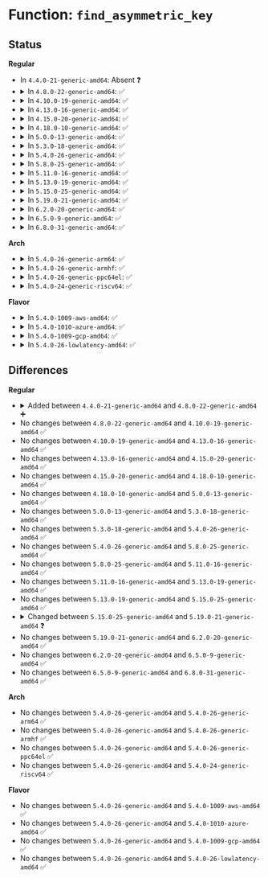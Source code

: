 # Function: <code>find_asymmetric_key</code>

## Status
<b>Regular</b>
<ul>
<li>
In <code>4.4.0-21-generic-amd64</code>: Absent ❓
</li>
<li>
<details>
<summary>In <code>4.8.0-22-generic-amd64</code>: ✅</summary>

```c
struct key * find_asymmetric_key(struct key * keyring, const struct asymmetric_key_id * id_0, const struct asymmetric_key_id * id_1, bool partial)
```

```json
{
  "name": "find_asymmetric_key",
  "collision_type": "Unique Global",
  "inline_type": "No",
  "funcs": [
    {
      "addr": 18446744071582973744,
      "name": "find_asymmetric_key",
      "external": true,
      "loc": "crypto/asymmetric_keys/asymmetric_type.c:48",
      "file": "crypto/asymmetric_keys/asymmetric_type.c",
      "inline": "seen, unknown",
      "caller_inline": [],
      "caller_func": [
        "crypto/asymmetric_keys/restrict.c:restrict_link_by_signature",
        "crypto/asymmetric_keys/pkcs7_trust.c:pkcs7_validate_trust",
        "crypto/asymmetric_keys/pkcs7_trust.c:pkcs7_validate_trust",
        "crypto/asymmetric_keys/pkcs7_trust.c:pkcs7_validate_trust"
      ]
    }
  ],
  "symbols": [
    {
      "addr": 18446744071582973744,
      "name": "find_asymmetric_key",
      "section": ".text",
      "bind": "STB_GLOBAL",
      "size": 524
    }
  ]
}
```
</details>
</li>
<li>
<details>
<summary>In <code>4.10.0-19-generic-amd64</code>: ✅</summary>

```c
struct key * find_asymmetric_key(struct key * keyring, const struct asymmetric_key_id * id_0, const struct asymmetric_key_id * id_1, bool partial)
```

```json
{
  "name": "find_asymmetric_key",
  "collision_type": "Unique Global",
  "inline_type": "No",
  "funcs": [
    {
      "addr": 18446744071583078320,
      "name": "find_asymmetric_key",
      "external": true,
      "loc": "crypto/asymmetric_keys/asymmetric_type.c:48",
      "file": "crypto/asymmetric_keys/asymmetric_type.c",
      "inline": "seen, unknown",
      "caller_inline": [],
      "caller_func": [
        "crypto/asymmetric_keys/restrict.c:restrict_link_by_signature",
        "crypto/asymmetric_keys/pkcs7_trust.c:pkcs7_validate_trust",
        "crypto/asymmetric_keys/pkcs7_trust.c:pkcs7_validate_trust",
        "crypto/asymmetric_keys/pkcs7_trust.c:pkcs7_validate_trust"
      ]
    }
  ],
  "symbols": [
    {
      "addr": 18446744071583078320,
      "name": "find_asymmetric_key",
      "section": ".text",
      "bind": "STB_GLOBAL",
      "size": 524
    }
  ]
}
```
</details>
</li>
<li>
<details>
<summary>In <code>4.13.0-16-generic-amd64</code>: ✅</summary>

```c
struct key * find_asymmetric_key(struct key * keyring, const struct asymmetric_key_id * id_0, const struct asymmetric_key_id * id_1, bool partial)
```

```json
{
  "name": "find_asymmetric_key",
  "collision_type": "Unique Global",
  "inline_type": "No",
  "funcs": [
    {
      "addr": 18446744071583132944,
      "name": "find_asymmetric_key",
      "external": true,
      "loc": "crypto/asymmetric_keys/asymmetric_type.c:49",
      "file": "crypto/asymmetric_keys/asymmetric_type.c",
      "inline": "seen, unknown",
      "caller_inline": [],
      "caller_func": [
        "crypto/asymmetric_keys/restrict.c:key_or_keyring_common",
        "crypto/asymmetric_keys/restrict.c:key_or_keyring_common",
        "crypto/asymmetric_keys/restrict.c:restrict_link_by_signature",
        "crypto/asymmetric_keys/pkcs7_trust.c:pkcs7_validate_trust",
        "crypto/asymmetric_keys/pkcs7_trust.c:pkcs7_validate_trust",
        "crypto/asymmetric_keys/pkcs7_trust.c:pkcs7_validate_trust"
      ]
    }
  ],
  "symbols": [
    {
      "addr": 18446744071583132944,
      "name": "find_asymmetric_key",
      "section": ".text",
      "bind": "STB_GLOBAL",
      "size": 452
    }
  ]
}
```
</details>
</li>
<li>
<details>
<summary>In <code>4.15.0-20-generic-amd64</code>: ✅</summary>

```c
struct key * find_asymmetric_key(struct key * keyring, const struct asymmetric_key_id * id_0, const struct asymmetric_key_id * id_1, bool partial)
```

```json
{
  "name": "find_asymmetric_key",
  "collision_type": "Unique Global",
  "inline_type": "No",
  "funcs": [
    {
      "addr": 18446744071583307584,
      "name": "find_asymmetric_key",
      "external": true,
      "loc": "crypto/asymmetric_keys/asymmetric_type.c:49",
      "file": "crypto/asymmetric_keys/asymmetric_type.c",
      "inline": "seen, unknown",
      "caller_inline": [],
      "caller_func": [
        "crypto/asymmetric_keys/restrict.c:key_or_keyring_common",
        "crypto/asymmetric_keys/restrict.c:key_or_keyring_common",
        "crypto/asymmetric_keys/restrict.c:restrict_link_by_signature",
        "crypto/asymmetric_keys/pkcs7_trust.c:pkcs7_validate_trust",
        "crypto/asymmetric_keys/pkcs7_trust.c:pkcs7_validate_trust",
        "crypto/asymmetric_keys/pkcs7_trust.c:pkcs7_validate_trust"
      ]
    }
  ],
  "symbols": [
    {
      "addr": 18446744071583307584,
      "name": "find_asymmetric_key",
      "section": ".text",
      "bind": "STB_GLOBAL",
      "size": 459
    }
  ]
}
```
</details>
</li>
<li>
<details>
<summary>In <code>4.18.0-10-generic-amd64</code>: ✅</summary>

```c
struct key * find_asymmetric_key(struct key * keyring, const struct asymmetric_key_id * id_0, const struct asymmetric_key_id * id_1, bool partial)
```

```json
{
  "name": "find_asymmetric_key",
  "collision_type": "Unique Global",
  "inline_type": "No",
  "funcs": [
    {
      "addr": 18446744071583516144,
      "name": "find_asymmetric_key",
      "external": true,
      "loc": "crypto/asymmetric_keys/asymmetric_type.c:49",
      "file": "crypto/asymmetric_keys/asymmetric_type.c",
      "inline": "seen, unknown",
      "caller_inline": [],
      "caller_func": [
        "crypto/asymmetric_keys/restrict.c:key_or_keyring_common",
        "crypto/asymmetric_keys/restrict.c:key_or_keyring_common",
        "crypto/asymmetric_keys/restrict.c:restrict_link_by_signature",
        "crypto/asymmetric_keys/pkcs7_trust.c:pkcs7_validate_trust",
        "crypto/asymmetric_keys/pkcs7_trust.c:pkcs7_validate_trust",
        "crypto/asymmetric_keys/pkcs7_trust.c:pkcs7_validate_trust"
      ]
    }
  ],
  "symbols": [
    {
      "addr": 18446744071583516144,
      "name": "find_asymmetric_key",
      "section": ".text",
      "bind": "STB_GLOBAL",
      "size": 437
    }
  ]
}
```
</details>
</li>
<li>
<details>
<summary>In <code>5.0.0-13-generic-amd64</code>: ✅</summary>

```c
struct key * find_asymmetric_key(struct key * keyring, const struct asymmetric_key_id * id_0, const struct asymmetric_key_id * id_1, bool partial)
```

```json
{
  "name": "find_asymmetric_key",
  "collision_type": "Unique Global",
  "inline_type": "No",
  "funcs": [
    {
      "addr": 18446744071583638064,
      "name": "find_asymmetric_key",
      "external": true,
      "loc": "crypto/asymmetric_keys/asymmetric_type.c:50",
      "file": "crypto/asymmetric_keys/asymmetric_type.c",
      "inline": "seen, unknown",
      "caller_inline": [],
      "caller_func": [
        "crypto/asymmetric_keys/restrict.c:key_or_keyring_common",
        "crypto/asymmetric_keys/restrict.c:key_or_keyring_common",
        "crypto/asymmetric_keys/restrict.c:restrict_link_by_signature",
        "crypto/asymmetric_keys/pkcs7_trust.c:pkcs7_validate_trust",
        "crypto/asymmetric_keys/pkcs7_trust.c:pkcs7_validate_trust",
        "crypto/asymmetric_keys/pkcs7_trust.c:pkcs7_validate_trust"
      ]
    }
  ],
  "symbols": [
    {
      "addr": 18446744071583638064,
      "name": "find_asymmetric_key",
      "section": ".text",
      "bind": "STB_GLOBAL",
      "size": 437
    }
  ]
}
```
</details>
</li>
<li>
<details>
<summary>In <code>5.3.0-18-generic-amd64</code>: ✅</summary>

```c
struct key * find_asymmetric_key(struct key * keyring, const struct asymmetric_key_id * id_0, const struct asymmetric_key_id * id_1, bool partial)
```

```json
{
  "name": "find_asymmetric_key",
  "collision_type": "Unique Global",
  "inline_type": "No",
  "funcs": [
    {
      "addr": 18446744071583825728,
      "name": "find_asymmetric_key",
      "external": true,
      "loc": "crypto/asymmetric_keys/asymmetric_type.c:46",
      "file": "crypto/asymmetric_keys/asymmetric_type.c",
      "inline": "seen, unknown",
      "caller_inline": [],
      "caller_func": [
        "crypto/asymmetric_keys/restrict.c:key_or_keyring_common",
        "crypto/asymmetric_keys/restrict.c:key_or_keyring_common",
        "crypto/asymmetric_keys/restrict.c:restrict_link_by_signature",
        "crypto/asymmetric_keys/pkcs7_trust.c:pkcs7_validate_trust",
        "crypto/asymmetric_keys/pkcs7_trust.c:pkcs7_validate_trust",
        "crypto/asymmetric_keys/pkcs7_trust.c:pkcs7_validate_trust"
      ]
    }
  ],
  "symbols": [
    {
      "addr": 18446744071583825728,
      "name": "find_asymmetric_key",
      "section": ".text",
      "bind": "STB_GLOBAL",
      "size": 465
    }
  ]
}
```
</details>
</li>
<li>
<details>
<summary>In <code>5.4.0-26-generic-amd64</code>: ✅</summary>

```c
struct key * find_asymmetric_key(struct key * keyring, const struct asymmetric_key_id * id_0, const struct asymmetric_key_id * id_1, bool partial)
```

```json
{
  "name": "find_asymmetric_key",
  "collision_type": "Unique Global",
  "inline_type": "No",
  "funcs": [
    {
      "addr": 18446744071583927696,
      "name": "find_asymmetric_key",
      "external": true,
      "loc": "crypto/asymmetric_keys/asymmetric_type.c:46",
      "file": "crypto/asymmetric_keys/asymmetric_type.c",
      "inline": "seen, unknown",
      "caller_inline": [],
      "caller_func": [
        "crypto/asymmetric_keys/restrict.c:key_or_keyring_common",
        "crypto/asymmetric_keys/restrict.c:key_or_keyring_common",
        "crypto/asymmetric_keys/restrict.c:restrict_link_by_signature",
        "crypto/asymmetric_keys/pkcs7_trust.c:pkcs7_validate_trust",
        "crypto/asymmetric_keys/pkcs7_trust.c:pkcs7_validate_trust",
        "crypto/asymmetric_keys/pkcs7_trust.c:pkcs7_validate_trust"
      ]
    }
  ],
  "symbols": [
    {
      "addr": 18446744071583927696,
      "name": "find_asymmetric_key",
      "section": ".text",
      "bind": "STB_GLOBAL",
      "size": 465
    }
  ]
}
```
</details>
</li>
<li>
<details>
<summary>In <code>5.8.0-25-generic-amd64</code>: ✅</summary>

```c
struct key * find_asymmetric_key(struct key * keyring, const struct asymmetric_key_id * id_0, const struct asymmetric_key_id * id_1, bool partial)
```

```json
{
  "name": "find_asymmetric_key",
  "collision_type": "Unique Global",
  "inline_type": "No",
  "funcs": [
    {
      "addr": 18446744071584317440,
      "name": "find_asymmetric_key",
      "external": true,
      "loc": "crypto/asymmetric_keys/asymmetric_type.c:46",
      "file": "crypto/asymmetric_keys/asymmetric_type.c",
      "inline": "seen, unknown",
      "caller_inline": [],
      "caller_func": [
        "crypto/asymmetric_keys/restrict.c:key_or_keyring_common",
        "crypto/asymmetric_keys/restrict.c:key_or_keyring_common",
        "crypto/asymmetric_keys/restrict.c:restrict_link_by_signature"
      ]
    }
  ],
  "symbols": [
    {
      "addr": 18446744071584317440,
      "name": "find_asymmetric_key",
      "section": ".text",
      "bind": "STB_GLOBAL",
      "size": 462
    }
  ]
}
```
</details>
</li>
<li>
<details>
<summary>In <code>5.11.0-16-generic-amd64</code>: ✅</summary>

```c
struct key * find_asymmetric_key(struct key * keyring, const struct asymmetric_key_id * id_0, const struct asymmetric_key_id * id_1, bool partial)
```

```json
{
  "name": "find_asymmetric_key",
  "collision_type": "Unique Global",
  "inline_type": "No",
  "funcs": [
    {
      "addr": 18446744071584435808,
      "name": "find_asymmetric_key",
      "external": true,
      "loc": "crypto/asymmetric_keys/asymmetric_type.c:46",
      "file": "crypto/asymmetric_keys/asymmetric_type.c",
      "inline": "seen, unknown",
      "caller_inline": [],
      "caller_func": [
        "crypto/asymmetric_keys/restrict.c:key_or_keyring_common",
        "crypto/asymmetric_keys/restrict.c:key_or_keyring_common",
        "crypto/asymmetric_keys/restrict.c:restrict_link_by_signature"
      ]
    }
  ],
  "symbols": [
    {
      "addr": 18446744071584435808,
      "name": "find_asymmetric_key",
      "section": ".text",
      "bind": "STB_GLOBAL",
      "size": 462
    }
  ]
}
```
</details>
</li>
<li>
<details>
<summary>In <code>5.13.0-19-generic-amd64</code>: ✅</summary>

```c
struct key * find_asymmetric_key(struct key * keyring, const struct asymmetric_key_id * id_0, const struct asymmetric_key_id * id_1, bool partial)
```

```json
{
  "name": "find_asymmetric_key",
  "collision_type": "Unique Global",
  "inline_type": "No",
  "funcs": [
    {
      "addr": 18446744071584470480,
      "name": "find_asymmetric_key",
      "external": true,
      "loc": "crypto/asymmetric_keys/asymmetric_type.c:46",
      "file": "crypto/asymmetric_keys/asymmetric_type.c",
      "inline": "seen, unknown",
      "caller_inline": [],
      "caller_func": [
        "crypto/asymmetric_keys/restrict.c:key_or_keyring_common",
        "crypto/asymmetric_keys/restrict.c:key_or_keyring_common",
        "crypto/asymmetric_keys/restrict.c:restrict_link_by_signature"
      ]
    }
  ],
  "symbols": [
    {
      "addr": 18446744071584470480,
      "name": "find_asymmetric_key",
      "section": ".text",
      "bind": "STB_GLOBAL",
      "size": 474
    }
  ]
}
```
</details>
</li>
<li>
<details>
<summary>In <code>5.15.0-25-generic-amd64</code>: ✅</summary>

```c
struct key * find_asymmetric_key(struct key * keyring, const struct asymmetric_key_id * id_0, const struct asymmetric_key_id * id_1, bool partial)
```

```json
{
  "name": "find_asymmetric_key",
  "collision_type": "Unique Global",
  "inline_type": "No",
  "funcs": [
    {
      "addr": 18446744071584868592,
      "name": "find_asymmetric_key",
      "external": true,
      "loc": "crypto/asymmetric_keys/asymmetric_type.c:46",
      "file": "crypto/asymmetric_keys/asymmetric_type.c",
      "inline": "seen, unknown",
      "caller_inline": [],
      "caller_func": [
        "crypto/asymmetric_keys/restrict.c:key_or_keyring_common",
        "crypto/asymmetric_keys/restrict.c:key_or_keyring_common",
        "crypto/asymmetric_keys/restrict.c:restrict_link_by_signature"
      ]
    }
  ],
  "symbols": [
    {
      "addr": 18446744071584868592,
      "name": "find_asymmetric_key",
      "section": ".text",
      "bind": "STB_GLOBAL",
      "size": 458
    }
  ]
}
```
</details>
</li>
<li>
<details>
<summary>In <code>5.19.0-21-generic-amd64</code>: ✅</summary>

```c
struct key * find_asymmetric_key(struct key * keyring, const struct asymmetric_key_id * id_0, const struct asymmetric_key_id * id_1, const struct asymmetric_key_id * id_2, bool partial)
```

```json
{
  "name": "find_asymmetric_key",
  "collision_type": "Unique Global",
  "inline_type": "No",
  "funcs": [
    {
      "addr": 18446744071585563232,
      "name": "find_asymmetric_key",
      "external": true,
      "loc": "crypto/asymmetric_keys/asymmetric_type.c:52",
      "file": "crypto/asymmetric_keys/asymmetric_type.c",
      "inline": "seen, unknown",
      "caller_inline": [],
      "caller_func": [
        "crypto/asymmetric_keys/restrict.c:key_or_keyring_common",
        "crypto/asymmetric_keys/restrict.c:key_or_keyring_common",
        "crypto/asymmetric_keys/restrict.c:restrict_link_by_signature"
      ]
    }
  ],
  "symbols": [
    {
      "addr": 18446744071585563232,
      "name": "find_asymmetric_key",
      "section": ".text",
      "bind": "STB_GLOBAL",
      "size": 598
    }
  ]
}
```
</details>
</li>
<li>
<details>
<summary>In <code>6.2.0-20-generic-amd64</code>: ✅</summary>

```c
struct key * find_asymmetric_key(struct key * keyring, const struct asymmetric_key_id * id_0, const struct asymmetric_key_id * id_1, const struct asymmetric_key_id * id_2, bool partial)
```

```json
{
  "name": "find_asymmetric_key",
  "collision_type": "Unique Global",
  "inline_type": "No",
  "funcs": [
    {
      "addr": 18446744071586326800,
      "name": "find_asymmetric_key",
      "external": true,
      "loc": "crypto/asymmetric_keys/asymmetric_type.c:52",
      "file": "crypto/asymmetric_keys/asymmetric_type.c",
      "inline": "seen, unknown",
      "caller_inline": [],
      "caller_func": [
        "crypto/asymmetric_keys/restrict.c:key_or_keyring_common",
        "crypto/asymmetric_keys/restrict.c:key_or_keyring_common",
        "crypto/asymmetric_keys/restrict.c:restrict_link_by_signature"
      ]
    }
  ],
  "symbols": [
    {
      "addr": 18446744071586326800,
      "name": "find_asymmetric_key",
      "section": ".text",
      "bind": "STB_GLOBAL",
      "size": 598
    }
  ]
}
```
</details>
</li>
<li>
<details>
<summary>In <code>6.5.0-9-generic-amd64</code>: ✅</summary>

```c
struct key * find_asymmetric_key(struct key * keyring, const struct asymmetric_key_id * id_0, const struct asymmetric_key_id * id_1, const struct asymmetric_key_id * id_2, bool partial)
```

```json
{
  "name": "find_asymmetric_key",
  "collision_type": "Unique Global",
  "inline_type": "No",
  "funcs": [
    {
      "addr": 18446744071586573456,
      "name": "find_asymmetric_key",
      "external": true,
      "loc": "crypto/asymmetric_keys/asymmetric_type.c:51",
      "file": "crypto/asymmetric_keys/asymmetric_type.c",
      "inline": "seen, unknown",
      "caller_inline": [],
      "caller_func": [
        "crypto/asymmetric_keys/restrict.c:key_or_keyring_common",
        "crypto/asymmetric_keys/restrict.c:key_or_keyring_common",
        "crypto/asymmetric_keys/restrict.c:restrict_link_by_signature"
      ]
    }
  ],
  "symbols": [
    {
      "addr": 18446744071586573456,
      "name": "find_asymmetric_key",
      "section": ".text",
      "bind": "STB_GLOBAL",
      "size": 580
    }
  ]
}
```
</details>
</li>
<li>
<details>
<summary>In <code>6.8.0-31-generic-amd64</code>: ✅</summary>

```c
struct key * find_asymmetric_key(struct key * keyring, const struct asymmetric_key_id * id_0, const struct asymmetric_key_id * id_1, const struct asymmetric_key_id * id_2, bool partial)
```

```json
{
  "name": "find_asymmetric_key",
  "collision_type": "Unique Global",
  "inline_type": "No",
  "funcs": [
    {
      "addr": 18446744071586841728,
      "name": "find_asymmetric_key",
      "external": true,
      "loc": "crypto/asymmetric_keys/asymmetric_type.c:51",
      "file": "crypto/asymmetric_keys/asymmetric_type.c",
      "inline": "seen, unknown",
      "caller_inline": [],
      "caller_func": [
        "crypto/asymmetric_keys/restrict.c:key_or_keyring_common",
        "crypto/asymmetric_keys/restrict.c:key_or_keyring_common",
        "crypto/asymmetric_keys/restrict.c:restrict_link_by_signature"
      ]
    }
  ],
  "symbols": [
    {
      "addr": 18446744071586841728,
      "name": "find_asymmetric_key",
      "section": ".text",
      "bind": "STB_GLOBAL",
      "size": 580
    }
  ]
}
```
</details>
</li>
</ul>
<b>Arch</b>
<ul>
<li>
<details>
<summary>In <code>5.4.0-26-generic-arm64</code>: ✅</summary>

```c
struct key * find_asymmetric_key(struct key * keyring, const struct asymmetric_key_id * id_0, const struct asymmetric_key_id * id_1, bool partial)
```

```json
{
  "name": "find_asymmetric_key",
  "collision_type": "Unique Global",
  "inline_type": "No",
  "funcs": [
    {
      "addr": 18446603336495745248,
      "name": "find_asymmetric_key",
      "external": true,
      "loc": "crypto/asymmetric_keys/asymmetric_type.c:46",
      "file": "crypto/asymmetric_keys/asymmetric_type.c",
      "inline": "seen, unknown",
      "caller_inline": [],
      "caller_func": [
        "crypto/asymmetric_keys/restrict.c:restrict_link_by_signature",
        "crypto/asymmetric_keys/pkcs7_trust.c:pkcs7_validate_trust",
        "crypto/asymmetric_keys/pkcs7_trust.c:pkcs7_validate_trust",
        "crypto/asymmetric_keys/pkcs7_trust.c:pkcs7_validate_trust"
      ]
    }
  ],
  "symbols": [
    {
      "addr": 18446603336495745248,
      "name": "find_asymmetric_key",
      "section": ".text",
      "bind": "STB_GLOBAL",
      "size": 532
    }
  ]
}
```
</details>
</li>
<li>
<details>
<summary>In <code>5.4.0-26-generic-armhf</code>: ✅</summary>

```c
struct key * find_asymmetric_key(struct key * keyring, const struct asymmetric_key_id * id_0, const struct asymmetric_key_id * id_1, bool partial)
```

```json
{
  "name": "find_asymmetric_key",
  "collision_type": "Unique Global",
  "inline_type": "No",
  "funcs": [
    {
      "addr": 3229098572,
      "name": "find_asymmetric_key",
      "external": true,
      "loc": "crypto/asymmetric_keys/asymmetric_type.c:46",
      "file": "crypto/asymmetric_keys/asymmetric_type.c",
      "inline": "seen, unknown",
      "caller_inline": [],
      "caller_func": [
        "crypto/asymmetric_keys/restrict.c:key_or_keyring_common",
        "crypto/asymmetric_keys/restrict.c:key_or_keyring_common",
        "crypto/asymmetric_keys/restrict.c:restrict_link_by_signature",
        "crypto/asymmetric_keys/pkcs7_trust.c:pkcs7_validate_trust",
        "crypto/asymmetric_keys/pkcs7_trust.c:pkcs7_validate_trust",
        "crypto/asymmetric_keys/pkcs7_trust.c:pkcs7_validate_trust"
      ]
    }
  ],
  "symbols": [
    {
      "addr": 3229098572,
      "name": "find_asymmetric_key",
      "section": ".text",
      "bind": "STB_GLOBAL",
      "size": 468
    }
  ]
}
```
</details>
</li>
<li>
<details>
<summary>In <code>5.4.0-26-generic-ppc64el</code>: ✅</summary>

```c
struct key * find_asymmetric_key(struct key * keyring, const struct asymmetric_key_id * id_0, const struct asymmetric_key_id * id_1, bool partial)
```

```json
{
  "name": "find_asymmetric_key",
  "collision_type": "Unique Global",
  "inline_type": "No",
  "funcs": [
    {
      "addr": 13835058055289909040,
      "name": "find_asymmetric_key",
      "external": true,
      "loc": "crypto/asymmetric_keys/asymmetric_type.c:46",
      "file": "crypto/asymmetric_keys/asymmetric_type.c",
      "inline": "seen, unknown",
      "caller_inline": [],
      "caller_func": [
        "crypto/asymmetric_keys/restrict.c:restrict_link_by_signature",
        "crypto/asymmetric_keys/pkcs7_trust.c:pkcs7_validate_trust",
        "crypto/asymmetric_keys/pkcs7_trust.c:pkcs7_validate_trust",
        "crypto/asymmetric_keys/pkcs7_trust.c:pkcs7_validate_trust"
      ]
    }
  ],
  "symbols": [
    {
      "addr": 13835058055289909040,
      "name": "find_asymmetric_key",
      "section": ".text",
      "bind": "STB_GLOBAL",
      "size": 736
    }
  ]
}
```
</details>
</li>
<li>
<details>
<summary>In <code>5.4.0-24-generic-riscv64</code>: ✅</summary>

```c
struct key * find_asymmetric_key(struct key * keyring, const struct asymmetric_key_id * id_0, const struct asymmetric_key_id * id_1, bool partial)
```

```json
{
  "name": "find_asymmetric_key",
  "collision_type": "Unique Global",
  "inline_type": "No",
  "funcs": [
    {
      "addr": 18446743936274893810,
      "name": "find_asymmetric_key",
      "external": true,
      "loc": "crypto/asymmetric_keys/asymmetric_type.c:46",
      "file": "crypto/asymmetric_keys/asymmetric_type.c",
      "inline": "seen, unknown",
      "caller_inline": [],
      "caller_func": [
        "crypto/asymmetric_keys/restrict.c:restrict_link_by_signature",
        "crypto/asymmetric_keys/pkcs7_trust.c:pkcs7_validate_trust",
        "crypto/asymmetric_keys/pkcs7_trust.c:pkcs7_validate_trust",
        "crypto/asymmetric_keys/pkcs7_trust.c:pkcs7_validate_trust"
      ]
    }
  ],
  "symbols": [
    {
      "addr": 18446743936274893810,
      "name": "find_asymmetric_key",
      "section": ".text",
      "bind": "STB_GLOBAL",
      "size": 488
    }
  ]
}
```
</details>
</li>
</ul>
<b>Flavor</b>
<ul>
<li>
<details>
<summary>In <code>5.4.0-1009-aws-amd64</code>: ✅</summary>

```c
struct key * find_asymmetric_key(struct key * keyring, const struct asymmetric_key_id * id_0, const struct asymmetric_key_id * id_1, bool partial)
```

```json
{
  "name": "find_asymmetric_key",
  "collision_type": "Unique Global",
  "inline_type": "No",
  "funcs": [
    {
      "addr": 18446744071583896432,
      "name": "find_asymmetric_key",
      "external": true,
      "loc": "crypto/asymmetric_keys/asymmetric_type.c:46",
      "file": "crypto/asymmetric_keys/asymmetric_type.c",
      "inline": "seen, unknown",
      "caller_inline": [],
      "caller_func": [
        "crypto/asymmetric_keys/restrict.c:key_or_keyring_common",
        "crypto/asymmetric_keys/restrict.c:key_or_keyring_common",
        "crypto/asymmetric_keys/restrict.c:restrict_link_by_signature",
        "crypto/asymmetric_keys/pkcs7_trust.c:pkcs7_validate_trust",
        "crypto/asymmetric_keys/pkcs7_trust.c:pkcs7_validate_trust",
        "crypto/asymmetric_keys/pkcs7_trust.c:pkcs7_validate_trust"
      ]
    }
  ],
  "symbols": [
    {
      "addr": 18446744071583896432,
      "name": "find_asymmetric_key",
      "section": ".text",
      "bind": "STB_GLOBAL",
      "size": 465
    }
  ]
}
```
</details>
</li>
<li>
<details>
<summary>In <code>5.4.0-1010-azure-amd64</code>: ✅</summary>

```c
struct key * find_asymmetric_key(struct key * keyring, const struct asymmetric_key_id * id_0, const struct asymmetric_key_id * id_1, bool partial)
```

```json
{
  "name": "find_asymmetric_key",
  "collision_type": "Unique Global",
  "inline_type": "No",
  "funcs": [
    {
      "addr": 18446744071583833488,
      "name": "find_asymmetric_key",
      "external": true,
      "loc": "crypto/asymmetric_keys/asymmetric_type.c:46",
      "file": "crypto/asymmetric_keys/asymmetric_type.c",
      "inline": "seen, unknown",
      "caller_inline": [],
      "caller_func": [
        "crypto/asymmetric_keys/restrict.c:key_or_keyring_common",
        "crypto/asymmetric_keys/restrict.c:key_or_keyring_common",
        "crypto/asymmetric_keys/restrict.c:restrict_link_by_signature",
        "crypto/asymmetric_keys/pkcs7_trust.c:pkcs7_validate_trust",
        "crypto/asymmetric_keys/pkcs7_trust.c:pkcs7_validate_trust",
        "crypto/asymmetric_keys/pkcs7_trust.c:pkcs7_validate_trust"
      ]
    }
  ],
  "symbols": [
    {
      "addr": 18446744071583833488,
      "name": "find_asymmetric_key",
      "section": ".text",
      "bind": "STB_GLOBAL",
      "size": 465
    }
  ]
}
```
</details>
</li>
<li>
<details>
<summary>In <code>5.4.0-1009-gcp-amd64</code>: ✅</summary>

```c
struct key * find_asymmetric_key(struct key * keyring, const struct asymmetric_key_id * id_0, const struct asymmetric_key_id * id_1, bool partial)
```

```json
{
  "name": "find_asymmetric_key",
  "collision_type": "Unique Global",
  "inline_type": "No",
  "funcs": [
    {
      "addr": 18446744071583880192,
      "name": "find_asymmetric_key",
      "external": true,
      "loc": "crypto/asymmetric_keys/asymmetric_type.c:46",
      "file": "crypto/asymmetric_keys/asymmetric_type.c",
      "inline": "seen, unknown",
      "caller_inline": [],
      "caller_func": [
        "crypto/asymmetric_keys/restrict.c:key_or_keyring_common",
        "crypto/asymmetric_keys/restrict.c:key_or_keyring_common",
        "crypto/asymmetric_keys/restrict.c:restrict_link_by_signature",
        "crypto/asymmetric_keys/pkcs7_trust.c:pkcs7_validate_trust",
        "crypto/asymmetric_keys/pkcs7_trust.c:pkcs7_validate_trust",
        "crypto/asymmetric_keys/pkcs7_trust.c:pkcs7_validate_trust"
      ]
    }
  ],
  "symbols": [
    {
      "addr": 18446744071583880192,
      "name": "find_asymmetric_key",
      "section": ".text",
      "bind": "STB_GLOBAL",
      "size": 465
    }
  ]
}
```
</details>
</li>
<li>
<details>
<summary>In <code>5.4.0-26-lowlatency-amd64</code>: ✅</summary>

```c
struct key * find_asymmetric_key(struct key * keyring, const struct asymmetric_key_id * id_0, const struct asymmetric_key_id * id_1, bool partial)
```

```json
{
  "name": "find_asymmetric_key",
  "collision_type": "Unique Global",
  "inline_type": "No",
  "funcs": [
    {
      "addr": 18446744071583981264,
      "name": "find_asymmetric_key",
      "external": true,
      "loc": "crypto/asymmetric_keys/asymmetric_type.c:46",
      "file": "crypto/asymmetric_keys/asymmetric_type.c",
      "inline": "seen, unknown",
      "caller_inline": [],
      "caller_func": [
        "crypto/asymmetric_keys/restrict.c:key_or_keyring_common",
        "crypto/asymmetric_keys/restrict.c:key_or_keyring_common",
        "crypto/asymmetric_keys/restrict.c:restrict_link_by_signature",
        "crypto/asymmetric_keys/pkcs7_trust.c:pkcs7_validate_trust",
        "crypto/asymmetric_keys/pkcs7_trust.c:pkcs7_validate_trust",
        "crypto/asymmetric_keys/pkcs7_trust.c:pkcs7_validate_trust"
      ]
    }
  ],
  "symbols": [
    {
      "addr": 18446744071583981264,
      "name": "find_asymmetric_key",
      "section": ".text",
      "bind": "STB_GLOBAL",
      "size": 465
    }
  ]
}
```
</details>
</li>
</ul>

## Differences
<b>Regular</b>
<ul>
<li>
<details>
<summary>Added between <code>4.4.0-21-generic-amd64</code> and <code>4.8.0-22-generic-amd64</code> ➕</summary>

```c
struct key * find_asymmetric_key(struct key * keyring, const struct asymmetric_key_id * id_0, const struct asymmetric_key_id * id_1, bool partial)
```
</details>
</li>
<li>
No changes between <code>4.8.0-22-generic-amd64</code> and <code>4.10.0-19-generic-amd64</code> ✅
</li>
<li>
No changes between <code>4.10.0-19-generic-amd64</code> and <code>4.13.0-16-generic-amd64</code> ✅
</li>
<li>
No changes between <code>4.13.0-16-generic-amd64</code> and <code>4.15.0-20-generic-amd64</code> ✅
</li>
<li>
No changes between <code>4.15.0-20-generic-amd64</code> and <code>4.18.0-10-generic-amd64</code> ✅
</li>
<li>
No changes between <code>4.18.0-10-generic-amd64</code> and <code>5.0.0-13-generic-amd64</code> ✅
</li>
<li>
No changes between <code>5.0.0-13-generic-amd64</code> and <code>5.3.0-18-generic-amd64</code> ✅
</li>
<li>
No changes between <code>5.3.0-18-generic-amd64</code> and <code>5.4.0-26-generic-amd64</code> ✅
</li>
<li>
No changes between <code>5.4.0-26-generic-amd64</code> and <code>5.8.0-25-generic-amd64</code> ✅
</li>
<li>
No changes between <code>5.8.0-25-generic-amd64</code> and <code>5.11.0-16-generic-amd64</code> ✅
</li>
<li>
No changes between <code>5.11.0-16-generic-amd64</code> and <code>5.13.0-19-generic-amd64</code> ✅
</li>
<li>
No changes between <code>5.13.0-19-generic-amd64</code> and <code>5.15.0-25-generic-amd64</code> ✅
</li>
<li>
<details>
<summary>Changed between <code>5.15.0-25-generic-amd64</code> and <code>5.19.0-21-generic-amd64</code> ❓</summary>
<ul>
<li>
<b>Param added. </b>
<code>const struct asymmetric_key_id * id_2</code>
</li>
<li>
<b>Param reordered. </b>
<code>keyring, id_0, id_1, partial</code> ➡️ <code>keyring, id_0, id_1, id_2, partial</code>
</li>
</ul>
</details>
</li>
<li>
No changes between <code>5.19.0-21-generic-amd64</code> and <code>6.2.0-20-generic-amd64</code> ✅
</li>
<li>
No changes between <code>6.2.0-20-generic-amd64</code> and <code>6.5.0-9-generic-amd64</code> ✅
</li>
<li>
No changes between <code>6.5.0-9-generic-amd64</code> and <code>6.8.0-31-generic-amd64</code> ✅
</li>
</ul>
<b>Arch</b>
<ul>
<li>
No changes between <code>5.4.0-26-generic-amd64</code> and <code>5.4.0-26-generic-arm64</code> ✅
</li>
<li>
No changes between <code>5.4.0-26-generic-amd64</code> and <code>5.4.0-26-generic-armhf</code> ✅
</li>
<li>
No changes between <code>5.4.0-26-generic-amd64</code> and <code>5.4.0-26-generic-ppc64el</code> ✅
</li>
<li>
No changes between <code>5.4.0-26-generic-amd64</code> and <code>5.4.0-24-generic-riscv64</code> ✅
</li>
</ul>
<b>Flavor</b>
<ul>
<li>
No changes between <code>5.4.0-26-generic-amd64</code> and <code>5.4.0-1009-aws-amd64</code> ✅
</li>
<li>
No changes between <code>5.4.0-26-generic-amd64</code> and <code>5.4.0-1010-azure-amd64</code> ✅
</li>
<li>
No changes between <code>5.4.0-26-generic-amd64</code> and <code>5.4.0-1009-gcp-amd64</code> ✅
</li>
<li>
No changes between <code>5.4.0-26-generic-amd64</code> and <code>5.4.0-26-lowlatency-amd64</code> ✅
</li>
</ul>
